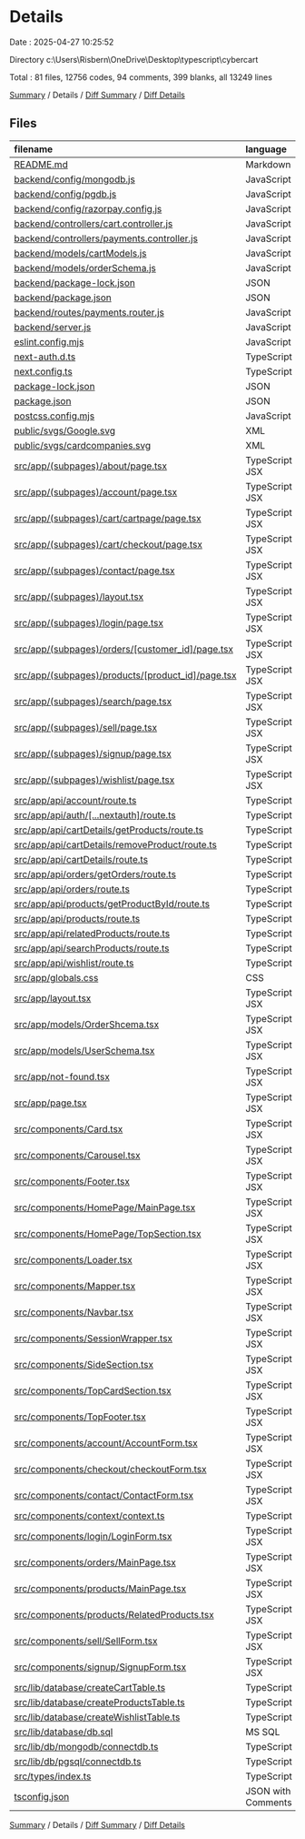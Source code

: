 # Details

Date : 2025-04-27 10:25:52

Directory c:\\Users\\Risbern\\OneDrive\\Desktop\\typescript\\cybercart

Total : 81 files,  12756 codes, 94 comments, 399 blanks, all 13249 lines

[Summary](results.md) / Details / [Diff Summary](diff.md) / [Diff Details](diff-details.md)

## Files
| filename | language | code | comment | blank | total |
| :--- | :--- | ---: | ---: | ---: | ---: |
| [README.md](/README.md) | Markdown | 0 | 0 | 1 | 1 |
| [backend/config/mongodb.js](/backend/config/mongodb.js) | JavaScript | 11 | 0 | 3 | 14 |
| [backend/config/pgdb.js](/backend/config/pgdb.js) | JavaScript | 14 | 1 | 4 | 19 |
| [backend/config/razorpay.config.js](/backend/config/razorpay.config.js) | JavaScript | 9 | 0 | 2 | 11 |
| [backend/controllers/cart.controller.js](/backend/controllers/cart.controller.js) | JavaScript | 17 | 0 | 4 | 21 |
| [backend/controllers/payments.controller.js](/backend/controllers/payments.controller.js) | JavaScript | 100 | 7 | 20 | 127 |
| [backend/models/cartModels.js](/backend/models/cartModels.js) | JavaScript | 8 | 0 | 3 | 11 |
| [backend/models/orderSchema.js](/backend/models/orderSchema.js) | JavaScript | 14 | 0 | 3 | 17 |
| [backend/package-lock.json](/backend/package-lock.json) | JSON | 1,484 | 0 | 1 | 1,485 |
| [backend/package.json](/backend/package.json) | JSON | 21 | 0 | 1 | 22 |
| [backend/routes/payments.router.js](/backend/routes/payments.router.js) | JavaScript | 8 | 0 | 4 | 12 |
| [backend/server.js](/backend/server.js) | JavaScript | 14 | 0 | 5 | 19 |
| [eslint.config.mjs](/eslint.config.mjs) | JavaScript | 12 | 0 | 5 | 17 |
| [next-auth.d.ts](/next-auth.d.ts) | TypeScript | 10 | 0 | 2 | 12 |
| [next.config.ts](/next.config.ts) | TypeScript | 14 | 1 | 1 | 16 |
| [package-lock.json](/package-lock.json) | JSON | 7,364 | 0 | 1 | 7,365 |
| [package.json](/package.json) | JSON | 47 | 0 | 1 | 48 |
| [postcss.config.mjs](/postcss.config.mjs) | JavaScript | 4 | 0 | 2 | 6 |
| [public/svgs/Google.svg](/public/svgs/Google.svg) | XML | 13 | 0 | 1 | 14 |
| [public/svgs/cardcompanies.svg](/public/svgs/cardcompanies.svg) | XML | 24 | 0 | 1 | 25 |
| [src/app/(subpages)/about/page.tsx](/src/app/(subpages)/about/page.tsx) | TypeScript JSX | 130 | 0 | 3 | 133 |
| [src/app/(subpages)/account/page.tsx](/src/app/(subpages)/account/page.tsx) | TypeScript JSX | 148 | 1 | 10 | 159 |
| [src/app/(subpages)/cart/cartpage/page.tsx](/src/app/(subpages)/cart/cartpage/page.tsx) | TypeScript JSX | 210 | 0 | 12 | 222 |
| [src/app/(subpages)/cart/checkout/page.tsx](/src/app/(subpages)/cart/checkout/page.tsx) | TypeScript JSX | 16 | 0 | 3 | 19 |
| [src/app/(subpages)/contact/page.tsx](/src/app/(subpages)/contact/page.tsx) | TypeScript JSX | 46 | 0 | 3 | 49 |
| [src/app/(subpages)/layout.tsx](/src/app/(subpages)/layout.tsx) | TypeScript JSX | 7 | 0 | 1 | 8 |
| [src/app/(subpages)/login/page.tsx](/src/app/(subpages)/login/page.tsx) | TypeScript JSX | 19 | 0 | 3 | 22 |
| [src/app/(subpages)/orders/\[customer\_id\]/page.tsx](/src/app/(subpages)/orders/%5Bcustomer_id%5D/page.tsx) | TypeScript JSX | 11 | 0 | 4 | 15 |
| [src/app/(subpages)/products/\[product\_id\]/page.tsx](/src/app/(subpages)/products/%5Bproduct_id%5D/page.tsx) | TypeScript JSX | 15 | 0 | 3 | 18 |
| [src/app/(subpages)/search/page.tsx](/src/app/(subpages)/search/page.tsx) | TypeScript JSX | 65 | 0 | 7 | 72 |
| [src/app/(subpages)/sell/page.tsx](/src/app/(subpages)/sell/page.tsx) | TypeScript JSX | 19 | 0 | 2 | 21 |
| [src/app/(subpages)/signup/page.tsx](/src/app/(subpages)/signup/page.tsx) | TypeScript JSX | 20 | 0 | 3 | 23 |
| [src/app/(subpages)/wishlist/page.tsx](/src/app/(subpages)/wishlist/page.tsx) | TypeScript JSX | 61 | 0 | 8 | 69 |
| [src/app/api/account/route.ts](/src/app/api/account/route.ts) | TypeScript | 48 | 1 | 6 | 55 |
| [src/app/api/auth/\[...nextauth\]/route.ts](/src/app/api/auth/%5B...nextauth%5D/route.ts) | TypeScript | 68 | 0 | 8 | 76 |
| [src/app/api/cartDetails/getProducts/route.ts](/src/app/api/cartDetails/getProducts/route.ts) | TypeScript | 26 | 2 | 3 | 31 |
| [src/app/api/cartDetails/removeProduct/route.ts](/src/app/api/cartDetails/removeProduct/route.ts) | TypeScript | 33 | 1 | 8 | 42 |
| [src/app/api/cartDetails/route.ts](/src/app/api/cartDetails/route.ts) | TypeScript | 41 | 18 | 10 | 69 |
| [src/app/api/orders/getOrders/route.ts](/src/app/api/orders/getOrders/route.ts) | TypeScript | 38 | 2 | 10 | 50 |
| [src/app/api/orders/route.ts](/src/app/api/orders/route.ts) | TypeScript | 44 | 17 | 6 | 67 |
| [src/app/api/products/getProductById/route.ts](/src/app/api/products/getProductById/route.ts) | TypeScript | 17 | 0 | 6 | 23 |
| [src/app/api/products/route.ts](/src/app/api/products/route.ts) | TypeScript | 65 | 1 | 7 | 73 |
| [src/app/api/relatedProducts/route.ts](/src/app/api/relatedProducts/route.ts) | TypeScript | 28 | 18 | 8 | 54 |
| [src/app/api/searchProducts/route.ts](/src/app/api/searchProducts/route.ts) | TypeScript | 26 | 0 | 5 | 31 |
| [src/app/api/wishlist/route.ts](/src/app/api/wishlist/route.ts) | TypeScript | 40 | 11 | 6 | 57 |
| [src/app/globals.css](/src/app/globals.css) | CSS | 70 | 3 | 14 | 87 |
| [src/app/layout.tsx](/src/app/layout.tsx) | TypeScript JSX | 52 | 3 | 6 | 61 |
| [src/app/models/OrderShcema.tsx](/src/app/models/OrderShcema.tsx) | TypeScript JSX | 13 | 0 | 3 | 16 |
| [src/app/models/UserSchema.tsx](/src/app/models/UserSchema.tsx) | TypeScript JSX | 9 | 0 | 2 | 11 |
| [src/app/not-found.tsx](/src/app/not-found.tsx) | TypeScript JSX | 21 | 0 | 2 | 23 |
| [src/app/page.tsx](/src/app/page.tsx) | TypeScript JSX | 6 | 0 | 2 | 8 |
| [src/components/Card.tsx](/src/components/Card.tsx) | TypeScript JSX | 63 | 0 | 3 | 66 |
| [src/components/Carousel.tsx](/src/components/Carousel.tsx) | TypeScript JSX | 76 | 0 | 9 | 85 |
| [src/components/Footer.tsx](/src/components/Footer.tsx) | TypeScript JSX | 92 | 0 | 3 | 95 |
| [src/components/HomePage/MainPage.tsx](/src/components/HomePage/MainPage.tsx) | TypeScript JSX | 289 | 0 | 7 | 296 |
| [src/components/HomePage/TopSection.tsx](/src/components/HomePage/TopSection.tsx) | TypeScript JSX | 59 | 0 | 5 | 64 |
| [src/components/Loader.tsx](/src/components/Loader.tsx) | TypeScript JSX | 28 | 0 | 3 | 31 |
| [src/components/Mapper.tsx](/src/components/Mapper.tsx) | TypeScript JSX | 50 | 0 | 6 | 56 |
| [src/components/Navbar.tsx](/src/components/Navbar.tsx) | TypeScript JSX | 205 | 0 | 5 | 210 |
| [src/components/SessionWrapper.tsx](/src/components/SessionWrapper.tsx) | TypeScript JSX | 9 | 0 | 2 | 11 |
| [src/components/SideSection.tsx](/src/components/SideSection.tsx) | TypeScript JSX | 28 | 0 | 3 | 31 |
| [src/components/TopCardSection.tsx](/src/components/TopCardSection.tsx) | TypeScript JSX | 59 | 0 | 4 | 63 |
| [src/components/TopFooter.tsx](/src/components/TopFooter.tsx) | TypeScript JSX | 44 | 0 | 3 | 47 |
| [src/components/account/AccountForm.tsx](/src/components/account/AccountForm.tsx) | TypeScript JSX | 86 | 2 | 9 | 97 |
| [src/components/checkout/checkoutForm.tsx](/src/components/checkout/checkoutForm.tsx) | TypeScript JSX | 233 | 0 | 18 | 251 |
| [src/components/contact/ContactForm.tsx](/src/components/contact/ContactForm.tsx) | TypeScript JSX | 98 | 0 | 7 | 105 |
| [src/components/context/context.ts](/src/components/context/context.ts) | TypeScript | 11 | 0 | 4 | 15 |
| [src/components/login/LoginForm.tsx](/src/components/login/LoginForm.tsx) | TypeScript JSX | 65 | 0 | 4 | 69 |
| [src/components/orders/MainPage.tsx](/src/components/orders/MainPage.tsx) | TypeScript JSX | 58 | 1 | 7 | 66 |
| [src/components/products/MainPage.tsx](/src/components/products/MainPage.tsx) | TypeScript JSX | 203 | 4 | 12 | 219 |
| [src/components/products/RelatedProducts.tsx](/src/components/products/RelatedProducts.tsx) | TypeScript JSX | 34 | 0 | 6 | 40 |
| [src/components/sell/SellForm.tsx](/src/components/sell/SellForm.tsx) | TypeScript JSX | 131 | 0 | 9 | 140 |
| [src/components/signup/SignupForm.tsx](/src/components/signup/SignupForm.tsx) | TypeScript JSX | 58 | 0 | 5 | 63 |
| [src/lib/database/createCartTable.ts](/src/lib/database/createCartTable.ts) | TypeScript | 19 | 0 | 4 | 23 |
| [src/lib/database/createProductsTable.ts](/src/lib/database/createProductsTable.ts) | TypeScript | 22 | 0 | 4 | 26 |
| [src/lib/database/createWishlistTable.ts](/src/lib/database/createWishlistTable.ts) | TypeScript | 18 | 0 | 3 | 21 |
| [src/lib/database/db.sql](/src/lib/database/db.sql) | MS SQL | 24 | 0 | 2 | 26 |
| [src/lib/db/mongodb/connectdb.ts](/src/lib/db/mongodb/connectdb.ts) | TypeScript | 11 | 0 | 2 | 13 |
| [src/lib/db/pgsql/connectdb.ts](/src/lib/db/pgsql/connectdb.ts) | TypeScript | 13 | 0 | 5 | 18 |
| [src/types/index.ts](/src/types/index.ts) | TypeScript | 42 | 0 | 5 | 47 |
| [tsconfig.json](/tsconfig.json) | JSON with Comments | 28 | 0 | 1 | 29 |

[Summary](results.md) / Details / [Diff Summary](diff.md) / [Diff Details](diff-details.md)